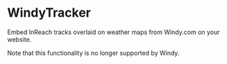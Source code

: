 # WindyTracker
Embed InReach tracks overlaid on weather maps from Windy.com on your website.

Note that this functionality is no longer supported by Windy.
